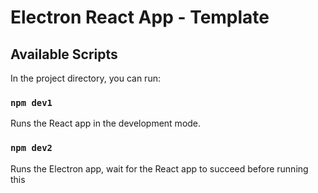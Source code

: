 # Electron React App - Template

## Available Scripts

In the project directory, you can run:

### `npm dev1`

Runs the React app in the development mode.

### `npm dev2`

Runs the Electron app, wait for the React app to succeed before running this